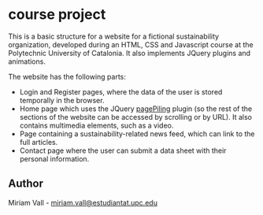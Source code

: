 # course project

This is a basic structure for a website for a fictional sustainability organization, developed during an HTML, CSS and Javascript course at the Polytechnic University of Catalonia. It also implements JQuery plugins and animations.

The website has the following parts:

* Login and Register pages, where the data of the user is stored temporally in the browser.
* Home page which uses the JQuery [pagePiling](https://alvarotrigo.com/pagePiling/#page2) plugin (so the rest of the sections of the website can be accessed by scrolling or by URL). It also contains multimedia elements, such as a video.
* Page containing a sustainability-related news feed, which can link to the full articles.
* Contact page where the user can submit a data sheet with their personal information.

## Author

Miriam Vall - miriam.vall@estudiantat.upc.edu
